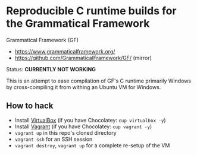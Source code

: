 # Reproducible C runtime builds for the Grammatical Framework

Grammatical Framework (GF)
 - https://www.grammaticalframework.org/
 - https://github.com/GrammaticalFramework/GF/ (mirror)

Status: **CURRENTLY NOT WORKING**

This is an attempt to ease compilation of GF's C runtime primarily Windows by cross-compiling it from withing an Ubuntu VM for Windows.

## How to hack
- Install [VirtualBox](https://www.virtualbox.org/) (if you have Chocolatey: `cup virtualbox -y`)
- Install [Vagrant](https://www.vagrantup.com/) (if you have Chocolatey: `cup vagrant -y`)
- `vagrant up` in this repo's cloned directory
- `vagrant ssh` for an SSH session
- `vagrant destroy`, `vagrant up` for a complete re-setup of the VM

